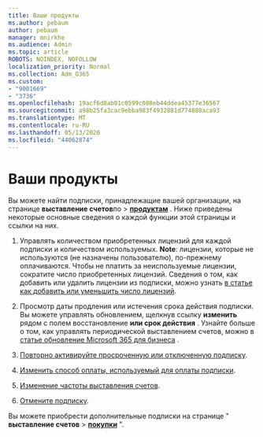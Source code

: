 ```yaml
---
title: Ваши продукты
ms.author: pebaum
author: pebaum
manager: mnirkhe
ms.audience: Admin
ms.topic: article
ROBOTS: NOINDEX, NOFOLLOW
localization_priority: Normal
ms.collection: Adm_O365
ms.custom:
- "9001669"
- "3736"
ms.openlocfilehash: 19acf6d8ab01c0599c088eb44ddea45377e36567
ms.sourcegitcommit: a98b25fa3cac9ebba983f4932881d774880aca93
ms.translationtype: MT
ms.contentlocale: ru-RU
ms.lasthandoff: 05/13/2020
ms.locfileid: "44062874"
---
```

# <a name="your-products"></a>Ваши продукты

Вы можете найти подписки, принадлежащие вашей организации, на странице **выставление счетов**по  >  **[продуктам](https://go.microsoft.com/fwlink/p/?linkid=842054)** . Ниже приведены некоторые основные сведения о каждой функции этой страницы и ссылки на них.

1. Управлять количеством приобретенных лицензий для каждой подписки и количеством используемых.  **Note**: лицензии, которые не используются (не назначены пользователю), по-прежнему оплачиваются.  Чтобы не платить за неиспользуемые лицензии, сократите число приобретенных лицензий. Сведения о том, как добавить или удалить лицензии из подписки, можно узнать [в статье как добавить или уменьшить число лицензий](https://docs.microsoft.com/alchemyinsights/how-to-add-or-reduce-licenses).

2. Просмотр даты продления или истечения срока действия подписки.  Вы можете управлять обновлением, щелкнув ссылку **изменить** рядом с полем восстановление **или срок действия** .  Узнайте больше о том, как управлять периодической выставлением счетов, можно в [статье обновление Microsoft 365 для бизнеса](https://go.microsoft.com/fwlink/?linkid=2119216) .

3. [Повторно активируйте просроченную или отключенную подписку](https://go.microsoft.com/fwlink/?linkid=2117519).

4. [Изменить способ оплаты, используемый для оплаты подписки](https://go.microsoft.com/fwlink/?linkid=2117167).

5. [Изменение частоты выставления счетов](https://go.microsoft.com/fwlink/?linkid=2119112).

6. [Отмените подписку](https://go.microsoft.com/fwlink/?linkid=2119113).

Вы можете приобрести дополнительные подписки на странице " **выставление счетов**  >  [**покупки**](https://go.microsoft.com/fwlink/p/?linkid=868433) ".
